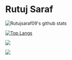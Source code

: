 # Rutuj Saraf

![Rutujsaraf09's github stats](https://github-readme-stats.vercel.app/api?username=Rutujsaraf09&theme=midnight-purple&show_icons=true&hide_border=true)

[![Top Langs](https://github-readme-stats.vercel.app/api/top-langs/?username=Rutujsaraf09&langs_count=8&theme=midnight-purple&hide_border=true&layout=compact)](https://github.com/anuraghazra/github-readme-stats)

![](https://img.shields.io/badge/OS-Windows-informational?style=for-the-badge&logo=windows&logoColor=white&color=blueviolet)

![](https://img.shields.io/badge/Favourite_Coding_Language-JAVASCRIPT-informational?style=for-the-badge&logo=gnu-bash&logoColor=white&color=blueviolet)
